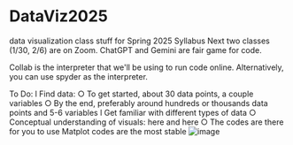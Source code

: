 # DataViz2025
data visualization class stuff for Spring 2025
Syllabus
Next two classes (1/30, 2/6) are on Zoom.
ChatGPT and Gemini are fair game for code.

Collab is the interpreter that we'll be using to run code online. Alternatively, you can use spyder as the interpreter.

To Do:
	l Find data:
		○ To get started, about 30 data points, a couple variables
		○  By the end, preferably around hundreds or thousands data points and 5-6 variables
	l Get familiar with different types of data
		○ Conceptual understanding of visuals: here and here
		○ The codes are there for you to use
Matplot codes are the most stable ![image](https://github.com/user-attachments/assets/016b9734-985b-47ae-9b27-01023d18969a)
